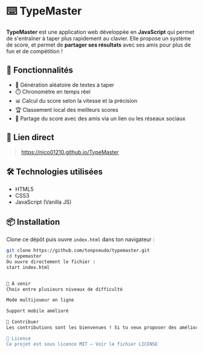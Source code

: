 # ⌨️ TypeMaster

**TypeMaster** est une application web développée en **JavaScript** qui permet de s'entraîner à taper plus rapidement au clavier. Elle propose un système de score, et permet de **partager ses résultats** avec ses amis pour plus de fun et de compétition !

## 🚀 Fonctionnalités

- 🧠 Génération aléatoire de textes à taper
- ⏱️ Chronomètre en temps réel
- 📊 Calcul du score selon la vitesse et la précision
- 🏆 Classement local des meilleurs scores
- 🔗 Partage du score avec des amis via un lien ou les réseaux sociaux

## 📸 Lien direct

> https://nico01210.github.io/TypeMaster


## 🛠️ Technologies utilisées

- HTML5
- CSS3
- JavaScript (Vanilla JS)

## 📦 Installation

Clone ce dépôt puis ouvre `index.html` dans ton navigateur :

```bash
git clone https://github.com/tonpseudo/typemaster.git
cd typemaster
Ou ouvre directement le fichier :
start index.html


🧩 À venir
Choix entre plusieurs niveaux de difficulté

Mode multijoueur en ligne

Support mobile amélioré

🤝 Contribuer
Les contributions sont les bienvenues ! Si tu veux proposer des améliorations, corriger un bug ou ajouter une fonctionnalité, n'hésite pas à forker ce repo et faire une pull request.

📄 Licence
Ce projet est sous licence MIT — Voir le fichier LICENSE
